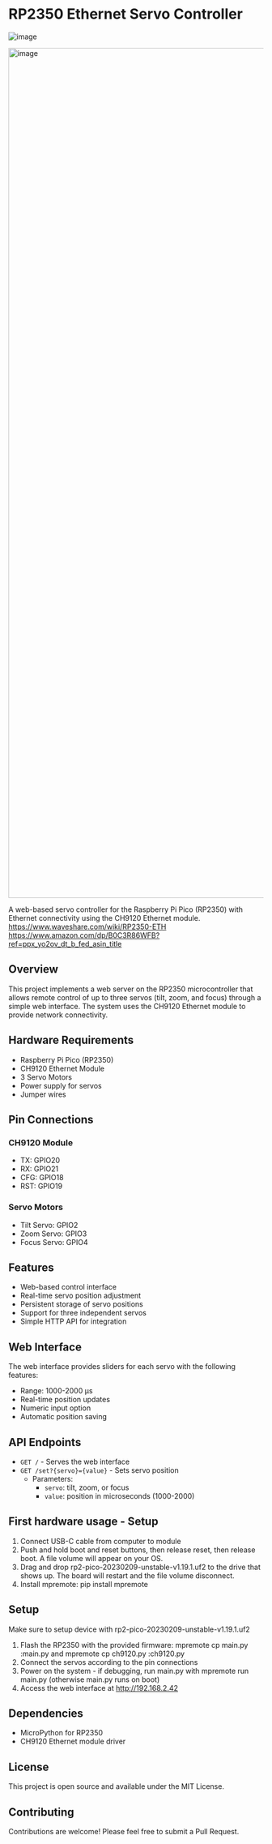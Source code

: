# RP2350 Ethernet Servo Controller
![image](https://github.com/user-attachments/assets/ca048de4-cd8e-493e-a3e1-ab9dbf0fb050)

<img width="1678" alt="image" src="https://github.com/user-attachments/assets/1768c7a7-fa38-406a-8833-bc74d9c526a3" />


A web-based servo controller for the Raspberry Pi Pico (RP2350) with Ethernet connectivity using the CH9120 Ethernet module. 
https://www.waveshare.com/wiki/RP2350-ETH 
https://www.amazon.com/dp/B0C3R86WFB?ref=ppx_yo2ov_dt_b_fed_asin_title

## Overview

This project implements a web server on the RP2350 microcontroller that allows remote control of up to three servos (tilt, zoom, and focus) through a simple web interface. The system uses the CH9120 Ethernet module to provide network connectivity.

## Hardware Requirements

- Raspberry Pi Pico (RP2350)
- CH9120 Ethernet Module
- 3 Servo Motors
- Power supply for servos
- Jumper wires

## Pin Connections

### CH9120 Module
- TX: GPIO20
- RX: GPIO21
- CFG: GPIO18
- RST: GPIO19

### Servo Motors
- Tilt Servo: GPIO2
- Zoom Servo: GPIO3
- Focus Servo: GPIO4

## Features

- Web-based control interface
- Real-time servo position adjustment
- Persistent storage of servo positions
- Support for three independent servos
- Simple HTTP API for integration

## Web Interface

The web interface provides sliders for each servo with the following features:
- Range: 1000-2000 μs
- Real-time position updates
- Numeric input option
- Automatic position saving

## API Endpoints

- `GET /` - Serves the web interface
- `GET /set?{servo}={value}` - Sets servo position
  - Parameters:
    - `servo`: tilt, zoom, or focus
    - `value`: position in microseconds (1000-2000)
## First hardware usage - Setup
1. Connect USB-C cable from computer to module
2. Push and hold boot and reset buttons, then release reset, then release boot. A file volume will appear on your OS.
3. Drag and drop rp2-pico-20230209-unstable-v1.19.1.uf2 to the drive that shows up. The board will restart and the file volume disconnect.
4. Install mpremote: pip install mpremote
## Setup
Make sure to setup device with rp2-pico-20230209-unstable-v1.19.1.uf2
1. Flash the RP2350 with the provided firmware: mpremote cp main.py :main.py and mpremote cp ch9120.py :ch9120.py
2. Connect the servos according to the pin connections
3. Power on the system - if debugging, run main.py with mpremote run main.py (otherwise main.py runs on boot)
4. Access the web interface at http://192.168.2.42

## Dependencies

- MicroPython for RP2350
- CH9120 Ethernet module driver

## License

This project is open source and available under the MIT License.

## Contributing

Contributions are welcome! Please feel free to submit a Pull Request. 
